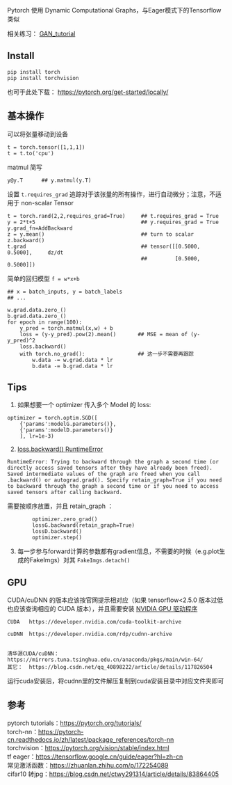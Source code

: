 

Pytorch 使用 Dynamic Computational Graphs，与Eager模式下的Tensorflow类似


相关练习： [GAN_tutorial](https://github.com/Jiarong-L/GAN_tutorial)


## Install

```
pip install torch
pip install torchvision
```
也可于此处下载： https://pytorch.org/get-started/locally/


## 基本操作

可以将张量移动到设备
```
t = torch.tensor([1,1,1])
t = t.to('cpu')
```

matmul 简写
```
y@y.T      ## y.matmul(y.T)  
```

设置 ```t.requires_grad``` 追踪对于该张量的所有操作，进行自动微分；注意，不适用于 non-scalar Tensor
```
t = torch.rand(2,2,requires_grad=True)     ## t.requires_grad = True
y = 2*t+5                                  ## y.requires_grad = True   y.grad_fn=AddBackward
z = y.mean()                               ## turn to scalar
z.backward()
t.grad                                     ## tensor([[0.5000, 0.5000],     dz/dt
                                           ##         [0.5000, 0.5000]])
```

简单的回归模型 ```f = w*x+b```
```
## x = batch_inputs, y = batch_labels
## ...  

w.grad.data.zero_()
b.grad.data.zero_()
for epoch in range(100):
    y_pred = torch.matmul(x,w) + b
    loss = (y-y_pred).pow(2).mean()       ## MSE = mean of (y-y_pred)^2
    loss.backward()
    with torch.no_grad():                 ## 这一步不需要再跟踪
        w.data -= w.grad.data * lr
        b.data -= b.grad.data * lr
```


## Tips

1. 如果想要一个 optimizer 传入多个 Model 的 loss: 
```
optimizer = torch.optim.SGD([
    {'params':modelG.parameters()},
    {'params':modelD.parameters()}
    ], lr=1e-3)
```

2. [loss.backward() RuntimeError](https://zhuanlan.zhihu.com/p/666297208) 
```
RuntimeError: Trying to backward through the graph a second time (or directly access saved tensors after they have already been freed). Saved intermediate values of the graph are freed when you call .backward() or autograd.grad(). Specify retain_graph=True if you need to backward through the graph a second time or if you need to access saved tensors after calling backward.
```
需要按顺序放置，并且 retain_graph ：
```
        optimizer.zero_grad()
        lossG.backward(retain_graph=True)
        lossD.backward()
        optimizer.step()
```

3. 每一步参与forward计算的参数都有gradient信息，不需要的时候（e.g.plot生成的FakeImgs）对其 ```FakeImgs.detach()```




## GPU
CUDA/cuDNN 的版本应该按官网提示相对应（如果 tensorflow<2.5.0 版本过低也应该查询相应的 CUDA 版本），并且需要安装 [NVIDIA GPU 驱动程序](https://www.nvidia.com/drivers)

```
CUDA   https://developer.nvidia.com/cuda-toolkit-archive

cuDNN  https://developer.nvidia.com/rdp/cudnn-archive


清华源CUDA/cuDNN： https://mirrors.tuna.tsinghua.edu.cn/anaconda/pkgs/main/win-64/
其它：  https://blog.csdn.net/qq_40898222/article/details/117826504
```
运行cuda安装后，将cudnn里的文件解压复制到cuda安装目录中对应文件夹即可



## 参考

pytorch tutorials：https://pytorch.org/tutorials/      
torch-nn：https://pytorch-cn.readthedocs.io/zh/latest/package_references/torch-nn     
torchvision：https://pytorch.org/vision/stable/index.html    
tf eager：https://tensorflow.google.cn/guide/eager?hl=zh-cn    
常见激活函数：https://zhuanlan.zhihu.com/p/172254089    
cifar10 转jpg：https://blog.csdn.net/ctwy291314/article/details/83864405    
